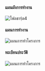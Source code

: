 #### แผนผังการทำงาน
![โฟลชารฺ์ต4](https://user-images.githubusercontent.com/115066186/197399170-282e71a5-fbe7-4b9b-afaa-ed4006b80c1a.png)
#### แผนการทำงาน
![แผนการทำโครงการ](https://user-images.githubusercontent.com/115066186/197399190-fb7111ae-9f59-4e5b-8919-5f313b3206bc.jpg)
#### ทะเบียนประวัติ
![แผนการทำโครงการ](https://user-images.githubusercontent.com/115066186/197399233-e6883d08-f662-4e5d-a8be-f85bc91663a4.jpg)
